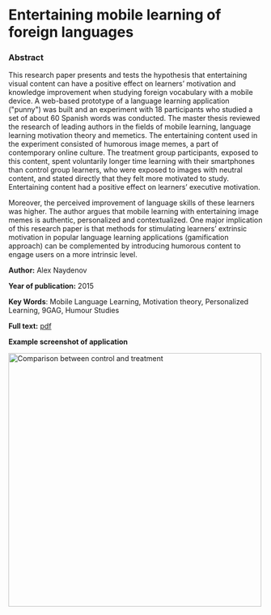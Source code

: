 # Entertaining mobile learning of foreign languages

### Abstract

This research paper presents and tests the hypothesis that entertaining visual content can have a positive effect on learners’ motivation and knowledge improvement when studying foreign vocabulary with a mobile device. A web-based prototype of a language learning application ("punny") was built and an experiment with 18 participants who studied a set of about 60 Spanish words was conducted. The master thesis reviewed the research of leading authors in the fields of mobile learning, language learning motivation theory and memetics. The entertaining content used in the experiment consisted of humorous image memes, a part of contemporary online culture. The treatment group participants, exposed to this content, spent voluntarily longer time learning with their smartphones than control group learners, who were exposed to images with neutral content, and stated directly that they felt more motivated to study. Entertaining content had a positive effect on learners’ executive motivation.

Moreover, the perceived improvement of language skills of these learners was higher. The author argues that mobile learning with entertaining image memes is authentic, personalized and contextualized. One major implication of this research paper is that methods for stimulating learners’ extrinsic motivation in popular language learning applications (gamification approach) can be complemented by introducing humorous content to engage users on a more intrinsic level.

**Author:** Alex Naydenov

**Year of publication:** 2015

**Key Words**: Mobile Language Learning, Motivation theory, Personalized Learning, 9GAG, Humour Studies

**Full text:** [pdf](http://vremigrant.com/wp-content/uploads/2018/04/Entertaining-mobile-learning-of-foreign-languages.pdf)

**Example screenshot of application**

<img src="http://vremigrant.com/wp-content/uploads/2018/06/comparison.jpg" alt="Comparison between control and treatment" width="500px"/>
